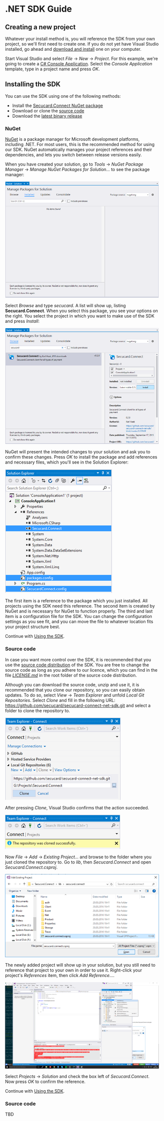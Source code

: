 # .NET SDK Guide

## Creating a new project
Whatever your install method is, you will reference the SDK from your own project, so we'll first need to create one. If you do not yet have Visual Studio installed, go ahead and [download and install](https://www.visualstudio.com/downloads/download-visual-studio-vs.aspx) one on your computer.

Start Visual Studio and select *File* -> *New* -> *Project*. For this example, we're going to create a [C# Console Application](https://msdn.microsoft.com/library/452fz12a.aspx). Select the *Console Application* template, type in a project name and press *OK*.


## Installing the SDK
You can use the SDK using one of the following methods:

* Install the [Secucard.Connect NuGet package](https://www.nuget.org/packages/Secucard.Connect/)
* Download or clone the [source code](https://github.com/secucard/secucard-connect-net-sdk)
* Download the [latest binary release](https://github.com/secucard/secucard-connect-net-sdk/releases)


### NuGet
[NuGet](https://www.nuget.org/) is a package manager for Microsoft development platforms, including .NET. For most users, this is the recommended method for using our SDK. NuGet automatically manages your project references and their dependencies, and lets you switch between release versions easily.

When you have created your solution, go to *Tools* -> *NuGet Package Manager* -> *Manage NuGet Packages for Solution...* to see the package manager:

![NuGet Package Manager](images/nuget_manager.png)

Select *Browse* and type *secucard*. A list will show up, listing **Secucard.Connect**. When you select this package, you see your options on the right. You select the project in which you want to make use of the SDK and press *Install*:

![Nuget Package Manager Install](images/nuget_manager_install.png)

NuGet will present the intended changes to your solution and ask you to confirm these changes. Press *OK* to install the package and add references and necessary files, which you'll see in the Solution Explorer:

![Nuget Package Manager Install](images/nuget_solution_explorer.png)

The first item is a reference to the package which you just installed. All projects using the SDK need this reference. The second item is created by NuGet and is necessary for NuGet to function properly. The third and last item is a configuration file for the SDK. You can change the configuration settings as you see fit, and you can move the file to whatever location fits your project structure best.

Continue with [Using the SDK](using.md).

### Source code
In case you want more control over the SDK, it is recommended that you use the [source code distribution](https://github.com/secucard/secucard-connect-net-sdk) of the SDK. You are free to change the source code as long as you adhere to our licence, which you can find in the file [*LICENSE.md*](https://github.com/secucard/secucard-connect-net-sdk/blob/master/README.md) in the root folder of the source code distribution.

Although you can download the source code, unzip and use it, it is recommended that you clone our repository, so you can easily obtain updates. To do so, select *View* -> *Team Explorer* and unfold *Local Git Repositories*. Select *Clone* and fill in the following URL: https://github.com/secucard/secucard-connect-net-sdk.git and select a folder to clone the repository to.

![Git Clone](images/git_clone.png)

After pressing *Clone*, Visual Studio confirms that the action succeeded.

![Git Clone](images/git_cloned.png)

Now *File* -> *Add* -> *Existing Project...* and browse to the folder where you just cloned the repository to. Go to *lib*, then *Secucard.Connect* and open *Secucard.Connect.csproj*.

![Git Clone](images/add_project.png)

The newly added project will show up in your solution, but you still need to reference that project to your own in order to use it. Right-click your project's *References* item, then click *Add Reference...*.

![Git Clone](images/add_reference.png)

Select *Projects* -> *Solution* and check the box left of *Secucard.Connect*. Now press *OK* to confirm the reference.

Continue with [Using the SDK](using.md).

### Source code

TBD